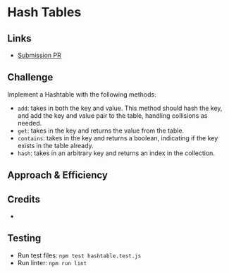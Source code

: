 # Hash Tables
    
## Links
- [Submission PR]()


## Challenge
Implement a Hashtable with the following methods:

- `add`: takes in both the key and value. This method should hash the key, and add the key and value pair to the table, handling collisions as needed.
- `get`: takes in the key and returns the value from the table.
- `contains`: takes in the key and returns a boolean, indicating if the key exists in the table already.
- `hash`: takes in an arbitrary key and returns an index in the collection.

## Approach & Efficiency
<!-- What approach did you take? Why? What is the Big O space/time for this approach? -->

## Credits
- []()


## Testing
 - Run test files: `npm test hashtable.test.js`
 - Run linter: `npm run lint`
